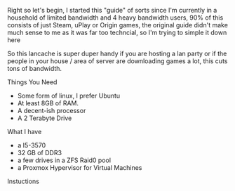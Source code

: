 Right so let's begin, I started this "guide" of sorts since I'm currently in a household of limited bandwidth and 4 heavy bandwidth users,
90% of this consists of just Steam, uPlay or Origin games, the original guide didn't make much sense to me as it was far too techncial, so I'm trying to simple it down here

So this lancache is super duper handy if you are hosting a lan party or if the people in your house / area of server are downloading games a lot, this cuts tons of bandwidth.

Things You Need

  - Some form of linux, I prefer Ubuntu
  - At least 8GB of RAM.
  - A decent-ish processor
  - A 2 Terabyte Drive
  
  

What I have
  - a I5-3570
  - 32 GB of DDR3
  - a few drives in a ZFS Raid0 pool
  - a Proxmox Hypervisor for Virtual Machines
  
  Instuctions
  

  
  
